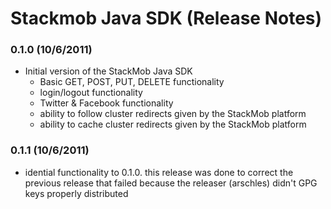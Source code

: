 # Stackmob Java SDK (Release Notes)

### 0.1.0 (10/6/2011)
* Initial version of the StackMob Java SDK
  * Basic GET, POST, PUT, DELETE functionality
  * login/logout functionality
  * Twitter & Facebook functionality
  * ability to follow cluster redirects given by the StackMob platform
  * ability to cache cluster redirects given by the StackMob platform

### 0.1.1 (10/6/2011)
* idential functionality to 0.1.0. this release was done to correct the previous release that failed because the releaser (arschles) didn't GPG keys properly distributed